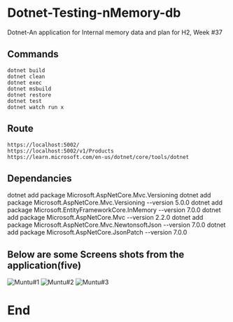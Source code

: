 # Dotnet-Testing-nMemory-db

Dotnet-An application for Internal memory data and plan for H2, Week #37

## Commands
```
dotnet build
dotnet clean
dotnet exec
dotnet msbuild
dotnet restore
dotnet test
dotnet watch run x
```

## Route
```
https://localhost:5002/
https://localhost:5002/v1/Products
https://learn.microsoft.com/en-us/dotnet/core/tools/dotnet
```

## Dependancies

dotnet add package Microsoft.AspNetCore.Mvc.Versioning
dotnet add package Microsoft.AspNetCore.Mvc.Versioning --version 5.0.0
dotnet add package Microsoft.EntityFrameworkCore.InMemory --version 7.0.0
dotnet add package Microsoft.AspNetCore.Mvc --version 2.2.0
dotnet add package Microsoft.AspNetCore.Mvc.NewtonsoftJson --version 7.0.0
dotnet add package Microsoft.AspNetCore.JsonPatch --version 7.0.0

## Below are some Screens shots from the application(five)

![ Muntu#1 ](https://github.com/LINOSNCHENA/DOTNET-Phone-book/blob/master/UXViews/page1.png)
![ Muntu#2 ](https://github.com/LINOSNCHENA/DOTNET-Phone-book/blob/master/UXViews/page2.png)
![ Muntu#3 ](https://github.com/LINOSNCHENA/DOTNET-Phone-book/blob/master/UXViews/page3.png)

# End
